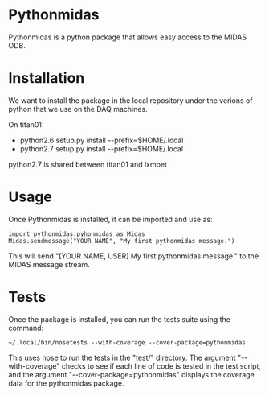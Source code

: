 # Pythonmidas

Pythonmidas is a python package that allows easy access to the MIDAS ODB.

# Installation

We want to install the package in the local repository under the verions of python that we use on the DAQ machines.

On titan01: 

* python2.6 setup.py install --prefix=$HOME/.local
* python2.7 setup.py install --prefix=$HOME/.local
            
python2.7 is shared between titan01 and lxmpet

# Usage

Once Pythonmidas is installed, it can be imported and use as:

    import pythonmidas.pyhonmidas as Midas
    Midas.sendmessage("YOUR NAME", "My first pythonmidas message.")

This will send "[YOUR NAME, USER] My first pythonmidas message." to the MIDAS message stream.

# Tests

Once the package is installed, you can run the tests suite using the command:

    ~/.local/bin/nosetests --with-coverage --cover-package=pythonmidas

This uses nose to run the tests in the "test/" directory. The argument "--with-coverage" checks to see if each line of code is tested in the test script, and the argument "--cover-package=pythonmidas" displays the coverage data for the pythonmidas package.
